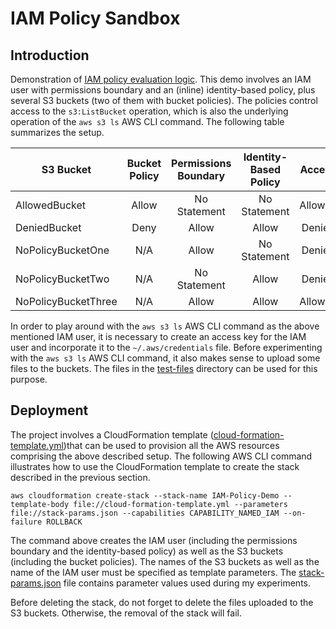 # IAM Policy Sandbox

## Introduction
Demonstration of [IAM policy evaluation logic](https://docs.aws.amazon.com/IAM/latest/UserGuide/reference_policies_evaluation-logic.html). This demo involves an IAM user with permissions boundary and an (inline) identity-based policy, plus several S3 buckets (two of them with bucket policies). The policies control access to the `s3:ListBucket` operation, which is also the underlying operation of the `aws s3 ls` AWS CLI command. The following table summarizes the setup.

| S3 Bucket           | Bucket Policy   | Permissions Boundary   | Identity-Based Policy   | Access   |
| ------------------- |:---------------:|:----------------------:|:-----------------------:|:--------:|
| AllowedBucket       | Allow           | No Statement           | No Statement            | Allowed  |
| DeniedBucket        | Deny            | Allow                  | Allow                   | Denied   |
| NoPolicyBucketOne   | N/A             | Allow                  | No Statement            | Denied   |
| NoPolicyBucketTwo   | N/A             | No Statement           | Allow                   | Denied   |
| NoPolicyBucketThree | N/A             | Allow                  | Allow                   | Allowed  |

In order to play around with the `aws s3 ls` AWS CLI command as the above mentioned IAM user, it is necessary to create an access key for the IAM user and incorporate it to the `~/.aws/credentials` file. Before experimenting with the `aws s3 ls` AWS CLI command, it also makes sense to upload some files to the buckets. The files in the [test-files](./test-files) directory can be used for this purpose.

## Deployment
The project involves a CloudFormation template ([cloud-formation-template.yml](./cloud-formation-template.yml))that can be used to provision all the AWS resources comprising the above described setup. The following AWS CLI command illustrates how to use the CloudFormation template to create the stack described in the previous section.

```
aws cloudformation create-stack --stack-name IAM-Policy-Demo --template-body file://cloud-formation-template.yml --parameters file://stack-params.json --capabilities CAPABILITY_NAMED_IAM --on-failure ROLLBACK
```

The command above creates the IAM user (including the permissions boundary and the identity-based policy) as well as the S3 buckets (including the bucket policies). The names of the S3 buckets as well as the name of the IAM user must be specified as template parameters. The [stack-params.json](./stack-params.json) file contains parameter values used during my experiments.

Before deleting the stack, do not forget to delete the files uploaded to the S3 buckets. Otherwise, the removal of the stack will fail.
